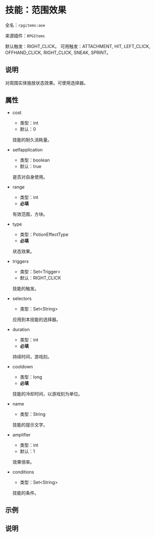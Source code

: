 # 技能：范围效果

<!-- 本文件是通过游戏内 `/rpgitem gen-wiki` 命令生成的。 -->
<!-- 请只在对应的 "beginCustomXXXX" 与 "endCustomXXXX" 间编辑。  -->
<!-- 如果您想修改技能或其属性的描述， -->
<!-- 请修改 "resources/lang/zh_CN.yml" 中对应的项。 -->

全名：`rpgitems:aoe`

来源插件：`RPGItems`

默认触发：RIGHT_CLICK。
可用触发：ATTACHMENT, HIT, LEFT_CLICK, OFFHAND_CLICK, RIGHT_CLICK, SNEAK, SPRINT。

<!-- beginCustomHeader -->
<!-- endCustomHeader -->

## 说明

对周围实体施放状态效果。可使用选择器。
<!-- beginCustomDescription -->
<!-- endCustomDescription -->

## 属性

* cost

  * 类型：int
  * 默认：0

  技能的耐久消耗量。

* selfapplication

  * 类型：boolean
  * 默认：true

  是否对自身使用。

* range

  * 类型：int
  * **必填**

  有效范围，方块。

* type

  * 类型：PotionEffectType
  * **必填**

  状态效果。

* triggers

  * 类型：Set&lt;Trigger&gt;
  * 默认：RIGHT_CLICK

  技能的触发。

* selectors

  * 类型：Set&lt;String&gt;

  应用到本技能的选择器。

* duration

  * 类型：int
  * **必填**

  持续时间，游戏刻。

* cooldown

  * 类型：long
  * **必填**

  技能的冷却时间，以游戏刻为单位。

* name

  * 类型：String

  技能的提示文字。

* amplifier

  * 类型：int
  * 默认：1

  效果倍率。

* conditions

  * 类型：Set&lt;String&gt;

  技能的条件。

<!-- beginCustomProperties -->
<!-- endCustomProperties -->

## 示例

<!-- beginCustomExample -->
<!-- endCustomExample -->

## 说明

<!-- beginCustomNote -->
<!-- endCustomNote -->